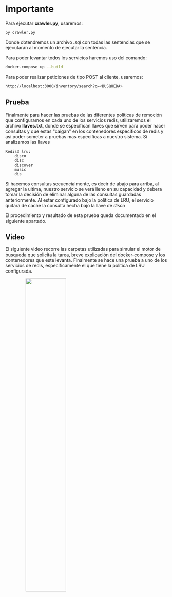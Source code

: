 # Importante

Para ejecutar $\textbf{crawler.py}$, usaremos:
```
py crawler.py
```
Donde obtendremos un archivo $\textit{.sql}$ con todas las sentencias que se ejecutarán al momento de ejecutar la sentencia.

Para poder levantar todos los servicios haremos uso del comando:
```sh
docker-compose up --build
```
Para poder realizar peticiones de tipo POST al cliente, usaremos:
```sh
http://localhost:3000/inventory/search?q=<BUSQUEDA>
```
 
## Prueba
Finalmente para hacer las pruebas de las diferentes politicas de remoción que configuramos en cada uno de los servicios redis, utilizaremos el archivo $\textbf{llaves.txt}$, donde se especifican llaves que sirven para poder hacer consultas y que estas "caigan" en los contenedores especificos de redis y así poder someter a pruebas mas especificas a nuestro sistema.
Si analizamos las llaves
```
Redis3 lru:
    disco
    disc
    discover
    music
    dis
```
Si hacemos consultas secuencialmente, es decir de abajo para arriba, al agregar la ultima, nuestro servicio se verá lleno en su capacidad y debera tomar la decisión de eliminar alguna de las consultas guardadas anteriormente. Al estar configurado bajo la politica de LRU, el servicio quitara de cache la consulta hecha bajo la llave de $\textit{disco}$

El procedimiento y resultado de esta prueba queda documentado en el siguiente apartado.

## Video
El siguiente video recorre las carpetas utilizadas para simular el motor de busqueda que solicita la tarea, breve explicación del docker-compose y los contenedores que este levanta. 
Finalmente se hace una prueba a uno de los servicios de redis, especificamente el que tiene la politica de LRU configurada.

<div style="text-align:center">
<a href="https://drive.google.com/file/d/1IPrX6nXEZOf_TlKhyilTD0KtGmS0OJwg/view"><img src="https://proximahost.es/blog/wp-content/uploads/2021/05/redis.png" align="left" height="50%" width="50%" ></a>
</div>
